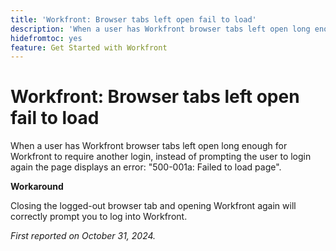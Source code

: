 ```yaml
---
title: 'Workfront: Browser tabs left open fail to load'
description: 'When a user has Workfront browser tabs left open long enough for Workfront to require another login, instead of prompting the user to login again the page displays an error: "500-001a: Failed to load page".' 
hidefromtoc: yes
feature: Get Started with Workfront
---
```

# Workfront: Browser tabs left open fail to load

When a user has Workfront browser tabs left open long enough for Workfront to require another login, instead of prompting the user to login again the page displays an error: "500-001a: Failed to load page". 

**Workaround**

Closing the logged-out browser tab and opening Workfront again will correctly prompt you to log into Workfront.

_First reported on October 31, 2024._
